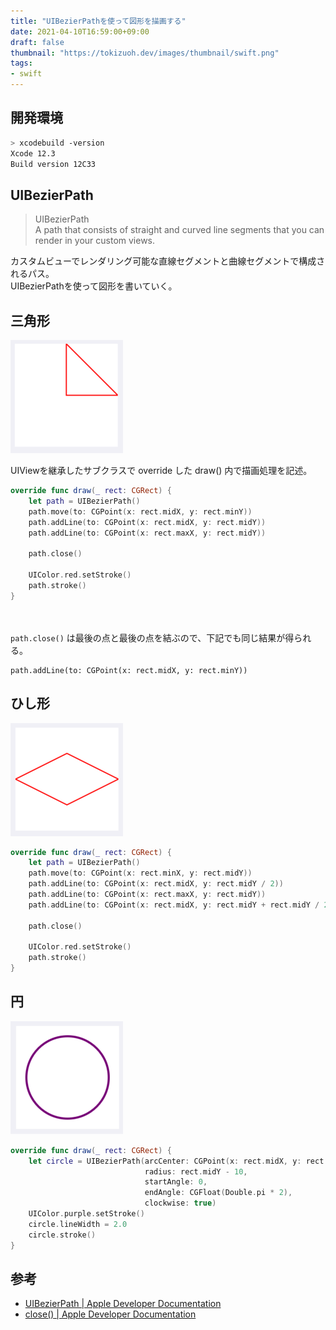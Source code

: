 ```yaml
---
title: "UIBezierPathを使って図形を描画する"
date: 2021-04-10T16:59:00+09:00
draft: false
thumbnail: "https://tokizuoh.dev/images/thumbnail/swift.png"
tags:
- swift
---
```

  
<!--more-->  
  
## 開発環境  
  
```bash
> xcodebuild -version
Xcode 12.3
Build version 12C33
```
  
## UIBezierPath
  
> UIBezierPath  
> A path that consists of straight and curved line segments that you can render in your custom views.  
  
カスタムビューでレンダリング可能な直線セグメントと曲線セグメントで構成されるパス。  
UIBezierPathを使って図形を書いていく。  
  
## 三角形
  
![](./1.png)  
  
UIViewを継承したサブクラスで override した draw() 内で描画処理を記述。  
  
```swift
override func draw(_ rect: CGRect) {
    let path = UIBezierPath()
    path.move(to: CGPoint(x: rect.midX, y: rect.minY))
    path.addLine(to: CGPoint(x: rect.midX, y: rect.midY))
    path.addLine(to: CGPoint(x: rect.maxX, y: rect.midY))

    path.close()

    UIColor.red.setStroke()
    path.stroke()
}
```
  
　
  
`path.close()` は最後の点と最後の点を結ぶので、下記でも同じ結果が得られる。  
  
```
path.addLine(to: CGPoint(x: rect.midX, y: rect.minY))
```
  
## ひし形  
  
![](./2.png)  
  
```swift
override func draw(_ rect: CGRect) {
    let path = UIBezierPath()
    path.move(to: CGPoint(x: rect.minX, y: rect.midY))
    path.addLine(to: CGPoint(x: rect.midX, y: rect.midY / 2))
    path.addLine(to: CGPoint(x: rect.maxX, y: rect.midY))
    path.addLine(to: CGPoint(x: rect.midX, y: rect.midY + rect.midY / 2))

    path.close()

    UIColor.red.setStroke()
    path.stroke()
}
```
  
## 円  
  
![](./3.png)  
  
```swift
override func draw(_ rect: CGRect) {
    let circle = UIBezierPath(arcCenter: CGPoint(x: rect.midX, y: rect.midY),
                              radius: rect.midY - 10,
                              startAngle: 0,
                              endAngle: CGFloat(Double.pi * 2),
                              clockwise: true)
    UIColor.purple.setStroke()
    circle.lineWidth = 2.0
    circle.stroke()
}
```
  
## 参考  
  
- [UIBezierPath | Apple Developer Documentation](https://developer.apple.com/documentation/uikit/uibezierpath)  
- [close() | Apple Developer Documentation](https://developer.apple.com/documentation/uikit/uibezierpath/1624338-close)  
